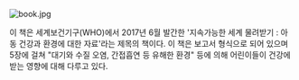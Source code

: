 ![book.jpg][book]

[book]: https://sccdn.chosun.com/news/html/2017/03/06/2017030600000000000030151.jpg

이 책은 세계보건기구(WHO)에서 2017년 6월 발간한 '지속가능한 세계 물려받기 : 아동 건강과 환경에 대한 자료'라는 제목의 책이다. 이 책은 보고서 형식으로 되어 있으며 5장에 걸쳐 "대기와 수질 오염, 간접흡연 등 유해한 환경" 등에 의해 어린이들이 건강에 받는 영향에 대해 다루고 있다.

